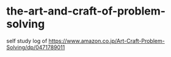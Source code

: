 # the-art-and-craft-of-problem-solving
self study log of https://www.amazon.co.jp/Art-Craft-Problem-Solving/dp/0471789011
